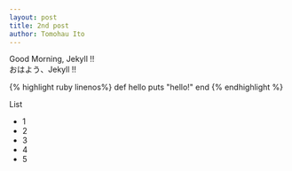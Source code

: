 ```yaml
---
layout: post
title: 2nd post
author: Tomohau Ito
---
```

Good Morning, Jekyll !!  
おはよう、Jekyll !!  

{% highlight ruby linenos%}
def hello
  puts "hello!"
end
{% endhighlight %}

List

* 1
* 2
* 3
* 4
* 5


